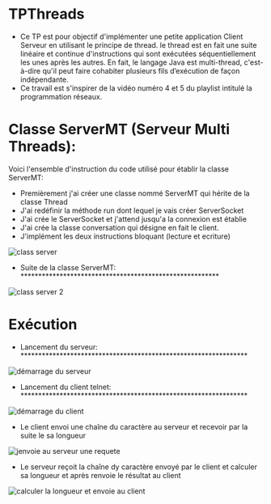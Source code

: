 # TPThreads

- Ce TP est pour objectif d'implémenter une petite application Client Serveur en utilisant le principe de thread. le thread est en fait une suite linéaire
et continue d'instructions qui sont exécutées séquentiellement les unes après les autres. En fait, le langage Java est multi-thread, c'est-à-dire 
qu'il peut faire cohabiter plusieurs fils d’exécution de façon indépendante.
- Ce travail est s'inspirer de la vidéo numéro 4 et 5 du playlist intitulé la programmation réseaux.

# Classe ServerMT (Serveur Multi Threads):
Voici l'ensemble d'instruction du code utilisé pour établir la classe ServerMT:
- Premièrement j'ai créer une classe nommé ServerMT qui hérite de la classe Thread
- J'ai redéfinir la méthode run dont lequel je vais créer ServerSocket
- J'ai crée le ServerSocket et  j'attend jusqu'a la connexion est établie
- J'ai crée la classe conversation qui désigne en fait le client.
- J'implément les deux instructions bloquant (lecture et ecriture)

![class server](https://user-images.githubusercontent.com/102219821/160017857-f1d6a87c-5aa7-4c73-b8b1-84408af39d16.png)

- Suite de la classe ServerMT: ********************************************************

![class server 2](https://user-images.githubusercontent.com/102219821/160017919-2c9e2799-722d-4511-828c-edb54dbdb996.png)

# Exécution
- Lancement du serveur: ****************************************************************

![démarrage du serveur](https://user-images.githubusercontent.com/102219821/160018492-abe134ef-9d2b-4357-bc07-5b3db70a7ca2.png)

- Lancement du client telnet: ****************************************************************

![démarrage du client](https://user-images.githubusercontent.com/102219821/160018533-a28dff82-49c2-4757-b995-fdc9792edcb7.png)

- Le client envoi une chaîne du caractère au serveur et recevoir par la suite le sa longueur

![jenvoie au serveur une requete](https://user-images.githubusercontent.com/102219821/160018758-784de9fe-05f9-4062-a56d-03bbec12742b.png)

- Le serveur reçoit la chaîne dy caractère envoyé par le client et calculer sa longueur et après renvoie le résultat au client

![calculer la longueur et envoie au client](https://user-images.githubusercontent.com/102219821/160018874-d04f141f-f1d4-4826-8593-1bce026f4cf3.png)

